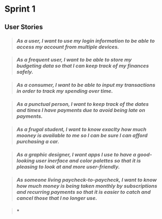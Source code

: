 # Sprint 1

## User Stories

> ### *As a user, I want to use my login information to be able to access my account from multiple devices.*

> ### *As a frequent user, I want to be able to store my budgeting data so that I can keep track of my finances safely.*

> ### *As a consumer, I want to be able to input my transactions in order to track my spending over time.*

> ### *As a punctual person, I want to keep track of the dates and times I have payments due to avoid being late on payments.*

> ### *As a frugal student, I want to know exaclty how much mooney is available to me so I can be sure I can afford purchasing a car.*

> ### *As a graphic designer, I want apps I use to have a good-looking user inerface and color palettes so that it is pleasing to look at and more user-friendly.*

> ### *As someone living paycheck-to-paycheck, I want to know how much money is being taken monthly by subscriptions and recurring payments so that it is easier to catch and cancel those that I no longer use.*

> ### *
